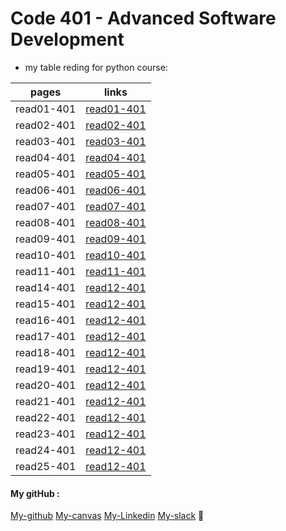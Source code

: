 # Code 401 - Advanced Software Development
- my table reding for python course:



pages | links
------| -----
read01-401 | [read01-401]()
read02-401 | [read02-401]()
read03-401 | [read03-401]()
read04-401 | [read04-401]()
read05-401 | [read05-401]()
read06-401 | [read06-401]()
read07-401 | [read07-401]()
read08-401 | [read08-401]()
read09-401 | [read09-401]()
read10-401 | [read10-401]()
read11-401 | [read11-401]()
read14-401 | [read12-401]()
read15-401 | [read12-401]()
read16-401 | [read12-401]()
read17-401 | [read12-401]()
read18-401 | [read12-401]()
read19-401 | [read12-401]()
read20-401 | [read12-401]()
read21-401 | [read12-401]()
read22-401 | [read12-401]()
read23-401 | [read12-401]()
read24-401 | [read12-401]()
read25-401 | [read12-401]()

#### My gitHub :
[My-github](https://github.com/judyal-taweel)
[My-canvas](https://canvas.instructure.com/profile)
[My-Linkedin](https://www.linkedin.com/in/judy-bataineh-9a832a1b7/)
[My-slack](https://app.slack.com/client/TNGRRLUMA/G01MCKS0JG1/user_profile/U01KT1RF5U1)
:black_heart:


